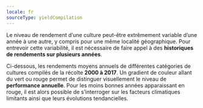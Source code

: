 ```yaml
---
locale: fr
sourceType: yieldCompilation
---
```


Le niveau de rendement d’une culture peut-être extrêmement variable d’une année
à une autre, y compris pour une même localité géographique. Pour entrevoir
cette variabilité, il est nécessaire de faire appel à des **historiques de
rendements sur plusieurs années**.

Ci-dessous, les rendements moyens annuels de différentes catégories de cultures
compilés de la récolte **2000 à 2017**. Un gradient de couleur allant du vert
ou rouge permet de distinguer visuellement le niveau de **performance
annuelle**. Pour les moins bonnes années apparaissant en rouge, il est alors
possible de s’interroger sur les facteurs climatiques limitants ainsi que leurs
évolutions tendancielles.
